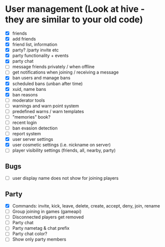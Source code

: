 # User management (Look at hive - they are similar to your old code)
- [x] friends
- [x] add friends
- [x] friend list, information
- [x] party? /party invite etc
- [x] party functionality + events
- [x] party chat
- [ ] message friends privately / when offline
- [ ] get notifications when joining / receiving a message
- [x] ban users and manage bans
- [x] scheduled bans (unban after time)
- [x] xuid, name bans
- [x] ban reasons
- [ ] moderator tools
- [ ] warnings and warn point system
- [ ] predefined warns / warn templates
- [ ] "memories" book?
- [ ] recent login
- [ ] ban evasion detection
- [ ] report system
- [x] user server settings
- [x] user cosmetic settings (i.e. nickname on server)
- [ ] player visibility settings (friends, all, nearby, party)
## Bugs
- [ ] user display name does not show for joining players
## Party
- [x] Commands: invite, kick, leave, delete, create, accept, deny, join, rename
- [ ] Group joining in games (gameapi)
- [ ] Disconnected players get removed
- [ ] Party chat
- [ ] Party nametag & chat prefix
- [ ] Party chat color?
- [ ] Show only party members